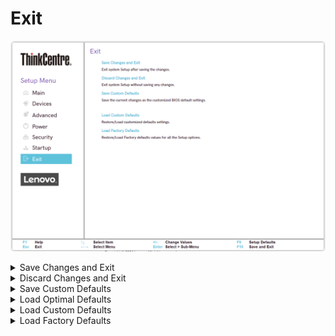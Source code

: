 # Exit

![](./img/tc_exit.png)

<details><summary>Save Changes and Exit</summary>

Exit system setup after saving the changes.

!> Save configuration and reset.

</details>

<details><summary>Discard Changes and Exit</summary>

Exit system setup without saving any changes.

!> Reset without saving.

</details>

<details><summary>Save Custom Defaults</summary>

Save the current changes as the customized BIOS default settings.

</details>

<details><summary>Load Optimal Defaults</summary>

Restore / load default values for all the setup options.

!> Load default configuration.

</details>

<details><summary>Load Custom Defaults</summary>

Restore/Load customized defaults settings.

</details>


<details><summary>Load Factory Defaults</summary>

Restore/Load Factory defaults values for all the Setup options.

</details>